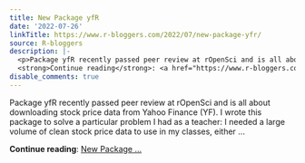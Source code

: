 ```yaml
---
title: New Package yfR
date: '2022-07-26'
linkTitle: https://www.r-bloggers.com/2022/07/new-package-yfr/
source: R-bloggers
description: |-
  <p>Package yfR recently passed peer review at rOpenSci and is all about downloading stock price data from Yahoo Finance (YF). I wrote this package to solve a particular problem I had as a teacher: I needed a large volume of clean stock price data to use in my classes, either ...</p>
  <strong>Continue reading</strong>: <a href="https://www.r-bloggers.com/2022/07/new-package-yfr/">New Package ...
disable_comments: true
---
```

<p>Package yfR recently passed peer review at rOpenSci and is all about downloading stock price data from Yahoo Finance (YF). I wrote this package to solve a particular problem I had as a teacher: I needed a large volume of clean stock price data to use in my classes, either ...</p>
<strong>Continue reading</strong>: <a href="https://www.r-bloggers.com/2022/07/new-package-yfr/">New Package ...